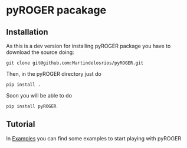 # pyROGER pacakage
## Installation

As this is a dev version for installing pyROGER package you have to download the source doing:

`git clone git@github.com:Martindelosrios/pyROGER.git`

Then, in the pyROGER directory just do

`pip install .`

Soon you will be able to do

`pip install pyROGER`

## Tutorial

In [Examples](https://github.com/Martindelosrios/pyROGER/tree/dev/EXAMPLES) you can find some examples to start playing with pyROGER
